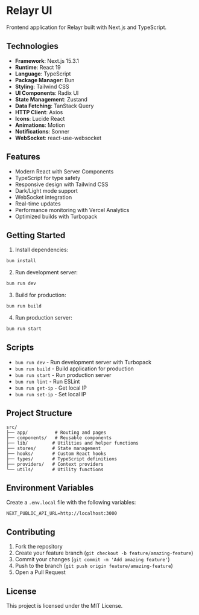 # Relayr UI

Frontend application for Relayr built with Next.js and TypeScript.

## Technologies

- **Framework**: Next.js 15.3.1
- **Runtime**: React 19
- **Language**: TypeScript
- **Package Manager**: Bun
- **Styling**: Tailwind CSS
- **UI Components**: Radix UI
- **State Management**: Zustand
- **Data Fetching**: TanStack Query
- **HTTP Client**: Axios
- **Icons**: Lucide React
- **Animations**: Motion
- **Notifications**: Sonner
- **WebSocket**: react-use-websocket

## Features

- Modern React with Server Components
- TypeScript for type safety
- Responsive design with Tailwind CSS
- Dark/Light mode support
- WebSocket integration
- Real-time updates
- Performance monitoring with Vercel Analytics
- Optimized builds with Turbopack

## Getting Started

1. Install dependencies:
```bash
bun install
```

2. Run development server:
```bash
bun run dev
```

3. Build for production:
```bash
bun run build
```

4. Run production server:
```bash
bun run start
```

## Scripts

- `bun run dev` - Run development server with Turbopack
- `bun run build` - Build application for production
- `bun run start` - Run production server
- `bun run lint` - Run ESLint
- `bun run get-ip` - Get local IP
- `bun run set-ip` - Set local IP

## Project Structure

```
src/
├── app/          # Routing and pages
├── components/   # Reusable components
├── lib/         # Utilities and helper functions
├── stores/      # State management
├── hooks/       # Custom React hooks
├── types/       # TypeScript definitions
├── providers/   # Context providers
└── utils/       # Utility functions
```

## Environment Variables

Create a `.env.local` file with the following variables:

```env
NEXT_PUBLIC_API_URL=http://localhost:3000
```

## Contributing

1. Fork the repository
2. Create your feature branch (`git checkout -b feature/amazing-feature`)
3. Commit your changes (`git commit -m 'Add amazing feature'`)
4. Push to the branch (`git push origin feature/amazing-feature`)
5. Open a Pull Request

## License

This project is licensed under the MIT License.
